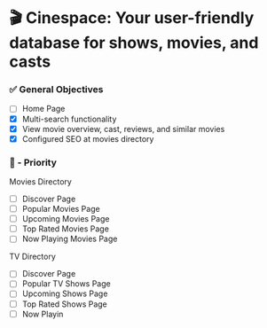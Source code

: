 # 🎬 Cinespace: Your user-friendly database for shows, movies, and casts



### ✅ General Objectives

- [ ] Home Page
- [x] Multi-search functionality
- [x] View movie overview, cast, reviews, and similar movies
- [x] Configured SEO at movies directory

### 🚨 - Priority

Movies Directory

- [ ] Discover Page
- [ ] Popular Movies Page
- [ ] Upcoming Movies Page
- [ ] Top Rated Movies Page
- [ ] Now Playing Movies Page

TV Directory

- [ ] Discover Page
- [ ] Popular TV Shows Page
- [ ] Upcoming Shows Page
- [ ] Top Rated Shows Page
- [ ] Now Playin
